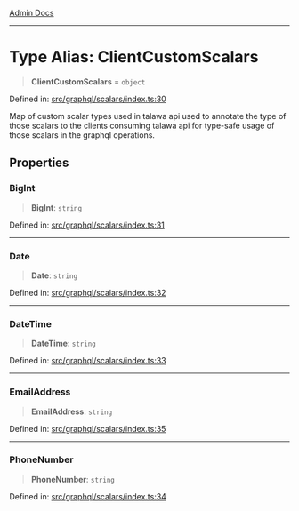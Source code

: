[Admin Docs](/)

***

# Type Alias: ClientCustomScalars

> **ClientCustomScalars** = `object`

Defined in: [src/graphql/scalars/index.ts:30](https://github.com/gautam-divyanshu/talawa-api/blob/de42235531e11387f0ad0479547630845dbc8b37/src/graphql/scalars/index.ts#L30)

Map of custom scalar types used in talawa api used to annotate the type of those scalars to the clients consuming talawa api for type-safe usage of those scalars in the graphql operations.

## Properties

### BigInt

> **BigInt**: `string`

Defined in: [src/graphql/scalars/index.ts:31](https://github.com/gautam-divyanshu/talawa-api/blob/de42235531e11387f0ad0479547630845dbc8b37/src/graphql/scalars/index.ts#L31)

***

### Date

> **Date**: `string`

Defined in: [src/graphql/scalars/index.ts:32](https://github.com/gautam-divyanshu/talawa-api/blob/de42235531e11387f0ad0479547630845dbc8b37/src/graphql/scalars/index.ts#L32)

***

### DateTime

> **DateTime**: `string`

Defined in: [src/graphql/scalars/index.ts:33](https://github.com/gautam-divyanshu/talawa-api/blob/de42235531e11387f0ad0479547630845dbc8b37/src/graphql/scalars/index.ts#L33)

***

### EmailAddress

> **EmailAddress**: `string`

Defined in: [src/graphql/scalars/index.ts:35](https://github.com/gautam-divyanshu/talawa-api/blob/de42235531e11387f0ad0479547630845dbc8b37/src/graphql/scalars/index.ts#L35)

***

### PhoneNumber

> **PhoneNumber**: `string`

Defined in: [src/graphql/scalars/index.ts:34](https://github.com/gautam-divyanshu/talawa-api/blob/de42235531e11387f0ad0479547630845dbc8b37/src/graphql/scalars/index.ts#L34)
